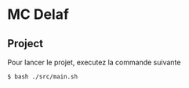 # MC Delaf

## Project

Pour lancer le projet, executez la commande suivante

```shell
$ bash ./src/main.sh
```
